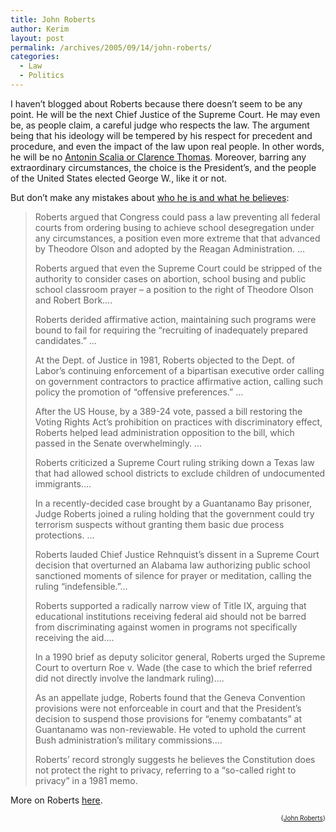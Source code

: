 ```yaml
---
title: John Roberts
author: Kerim
layout: post
permalink: /archives/2005/09/14/john-roberts/
categories:
  - Law
  - Politics
---
```

I haven&#8217;t blogged about Roberts because there doesn&#8217;t seem to be any point. He will be the next Chief Justice of the Supreme Court. He may even be, as people claim, a careful judge who respects the law. The argument being that his ideology will be tempered by his respect for precedent and procedure, and even the impact of the law upon real people. In other words, he will be no <a href="http://saveourcourts.civilrights.org/the_facts/scalia_thomas.html" onclick="_gaq.push(['_trackEvent', 'outbound-article', 'http://saveourcourts.civilrights.org/the_facts/scalia_thomas.html', 'Antonin Scalia or Clarence Thomas']);" >Antonin Scalia or Clarence Thomas</a>. Moreover, barring any extraordinary circumstances, the choice is the President&#8217;s, and the people of the United States elected George W., like it or not.

But don&#8217;t make any mistakes about <a href="http://www.savethecourt.org/site/c.mwK0JbNTJrF/b.901293/k.F00B/Fact_Sheet.htm" onclick="_gaq.push(['_trackEvent', 'outbound-article', 'http://www.savethecourt.org/site/c.mwK0JbNTJrF/b.901293/k.F00B/Fact_Sheet.htm', 'who he is and what he believes']);" >who he is and what he believes</a>:

> Roberts argued that Congress could pass a law preventing all federal courts from ordering busing to achieve school desegregation under any circumstances, a position even more extreme that that advanced by Theodore Olson and adopted by the Reagan Administration. &#8230;
> 
> Roberts argued that even the Supreme Court could be stripped of the authority to consider cases on abortion, school busing and public school classroom prayer &#8211; a position to the right of Theodore Olson and Robert Bork&#8230;.
> 
> Roberts derided affirmative action, maintaining such programs were bound to fail for requiring the &#8220;recruiting of inadequately prepared candidates.&#8221; &#8230;
> 
> At the Dept. of Justice in 1981, Roberts objected to the Dept. of Labor&#8217;s continuing enforcement of a bipartisan executive order calling on government contractors to practice affirmative action, calling such policy the promotion of &#8220;offensive preferences.&#8221; &#8230;
> 
> After the US House, by a 389-24 vote, passed a bill restoring the Voting Rights Act&#8217;s prohibition on practices with discriminatory effect, Roberts helped lead administration opposition to the bill, which passed in the Senate overwhelmingly. &#8230;
> 
> Roberts criticized a Supreme Court ruling striking down a Texas law that had allowed school districts to exclude children of undocumented immigrants&#8230;.
> 
> In a recently-decided case brought by a Guantanamo Bay prisoner, Judge Roberts joined a ruling holding that the government could try terrorism suspects without granting them basic due process protections. &#8230;
> 
> Roberts lauded Chief Justice Rehnquist&#8217;s dissent in a Supreme Court decision that overturned an Alabama law authorizing public school sanctioned moments of silence for prayer or meditation, calling the ruling &#8220;indefensible.&#8221;&#8230;
> 
> Roberts supported a radically narrow view of Title IX, arguing that educational institutions receiving federal aid should not be barred from discriminating against women in programs not specifically receiving the aid&#8230;.
> 
> In a 1990 brief as deputy solicitor general, Roberts urged the Supreme Court to overturn Roe v. Wade (the case to which the brief referred did not directly involve the landmark ruling)&#8230;.
> 
> As an appellate judge, Roberts found that the Geneva Convention provisions were not enforceable in court and that the President&#8217;s decision to suspend those provisions for &#8220;enemy combatants&#8221; at Guantanamo was non-reviewable. He voted to uphold the current Bush administration&#8217;s military commissions&#8230;.
> 
> Roberts&#8217; record strongly suggests he believes the Constitution does not protect the right to privacy, referring to a &#8220;so-called right to privacy&#8221; in a 1981 memo.

More on Roberts <a href="http://saveourcourts.civilrights.org/supremecourt/detail.cfm?id=9" onclick="_gaq.push(['_trackEvent', 'outbound-article', 'http://saveourcourts.civilrights.org/supremecourt/detail.cfm?id=9', 'here']);" >here</a>.  
<!-- technorati tags start -->

<div style="text-align:right;">
  <span style="font-size:x-small;">{<a href="http://www.technorati.com/tag/John Roberts" onclick="_gaq.push(['_trackEvent', 'outbound-article', 'http://www.technorati.com/tag/John Roberts', 'John Roberts']);"  rel="tag">John Roberts</a>}</span>


<!-- technorati tags end -->

